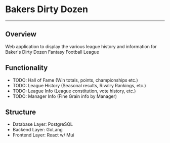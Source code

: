 # Bakers Dirty Dozen
---
## Overview
Web application to display the various league history and information for Baker's Dirty Dozen Fantasy Football League

## Functionality
- TODO: Hall of Fame (Win totals, points, championships etc.)
- TODO: League History (Seasonal results, Rivalry Rankings, etc.)
- TODO: League Info (League constitution, vote history, etc.)
- TODO: Manager Info (Fine Grain info by Manager)

## Structure
- Database Layer: PostgreSQL
- Backend Layer: GoLang
- Frontend Layer: React w/ Mui

